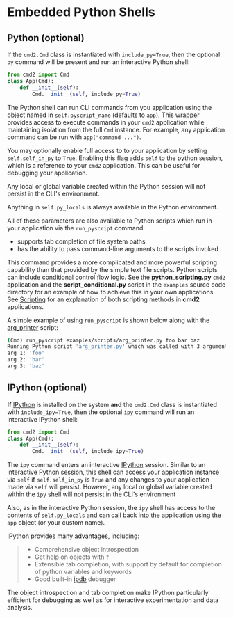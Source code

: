 # Embedded Python Shells

## Python (optional)

If the `cmd2.Cmd` class is instantiated with `include_py=True`, then the optional `py` command will
be present and run an interactive Python shell:

```py
from cmd2 import Cmd
class App(Cmd):
    def __init__(self):
        Cmd.__init__(self, include_py=True)
```

The Python shell can run CLI commands from you application using the object named in
`self.pyscript_name` (defaults to `app`). This wrapper provides access to execute commands in your
`cmd2` application while maintaining isolation from the full `Cmd` instance. For example, any
application command can be run with `app("command ...")`.

You may optionally enable full access to to your application by setting `self.self_in_py` to `True`.
Enabling this flag adds `self` to the python session, which is a reference to your `cmd2`
application. This can be useful for debugging your application.

Any local or global variable created within the Python session will not persist in the CLI's
environment.

Anything in `self.py_locals` is always available in the Python environment.

All of these parameters are also available to Python scripts which run in your application via the
`run_pyscript` command:

- supports tab completion of file system paths
- has the ability to pass command-line arguments to the scripts invoked

This command provides a more complicated and more powerful scripting capability than that provided
by the simple text file scripts. Python scripts can include conditional control flow logic. See the
**python_scripting.py** `cmd2` application and the **script_conditional.py** script in the
`examples` source code directory for an example of how to achieve this in your own applications. See
[Scripting](./scripting.md) for an explanation of both scripting methods in **cmd2** applications.

A simple example of using `run_pyscript` is shown below along with the
[arg_printer](https://github.com/python-cmd2/cmd2/blob/main/examples/scripts/arg_printer.py) script:

```sh
(Cmd) run_pyscript examples/scripts/arg_printer.py foo bar baz
Running Python script 'arg_printer.py' which was called with 3 arguments
arg 1: 'foo'
arg 2: 'bar'
arg 3: 'baz'
```

## IPython (optional)

**If** [IPython](http://ipython.readthedocs.io) is installed on the system **and** the `cmd2.Cmd`
class is instantiated with `include_ipy=True`, then the optional `ipy` command will run an
interactive IPython shell:

```py
from cmd2 import Cmd
class App(Cmd):
    def __init__(self):
        Cmd.__init__(self, include_ipy=True)
```

The `ipy` command enters an interactive [IPython](http://ipython.readthedocs.io) session. Similar to
an interactive Python session, this shell can access your application instance via `self` if
`self.self_in_py` is `True` and any changes to your application made via `self` will persist.
However, any local or global variable created within the `ipy` shell will not persist in the CLI's
environment

Also, as in the interactive Python session, the `ipy` shell has access to the contents of
`self.py_locals` and can call back into the application using the `app` object (or your custom
name).

[IPython](http://ipython.readthedocs.io) provides many advantages, including:

> - Comprehensive object introspection
> - Get help on objects with `?`
> - Extensible tab completion, with support by default for completion of python variables and
>   keywords
> - Good built-in [ipdb](https://pypi.org/project/ipdb/) debugger

The object introspection and tab completion make IPython particularly efficient for debugging as
well as for interactive experimentation and data analysis.
